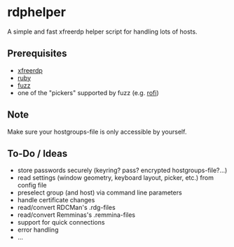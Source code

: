 # rdphelper

A simple and fast xfreerdp helper script for handling lots of hosts.

## Prerequisites

* [xfreerdp](http://www.freerdp.com)
* [ruby](https://www.ruby-lang.org)
* [fuzz](https://github.com/hrs/fuzz)
* one of the "pickers" supported by fuzz (e.g. [rofi](https://github.com/DaveDavenport/rofi))

## Note

Make sure your hostgroups-file is only accessible by yourself.

## To-Do / Ideas

* store passwords securely (keyring? pass? encrypted hostgroups-file?...)
* read settings (window geometry, keyboard layout, picker, etc.) from config file
* preselect group (and host) via command line parameters
* handle certificate changes
* read/convert RDCMan's .rdg-files
* read/convert Remminas's .remmina-files
* support for quick connections
* error handling
* ...